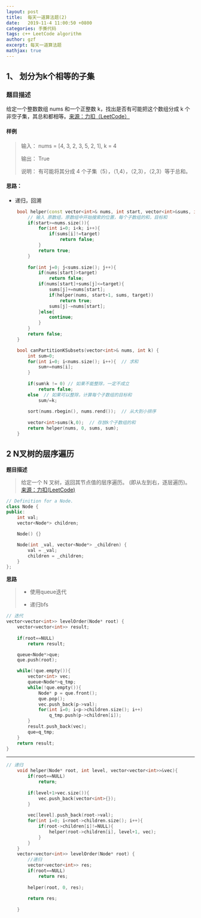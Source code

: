 ```yaml
---
layout: post
title:  每天一道算法题(2)
date:   2019-11-4 11:00:50 +0800
categories: 手撕代码
tags: c++ LeetCode algorithm
author: gzf
excerpt: 每天一道算法题
mathjax: true
---
```



## 1、 划分为k个相等的子集
### 题目描述 
给定一个整数数组  nums 和一个正整数 k，找出是否有可能把这个数组分成 k 个非空子集，其总和都相等。[来源：力扣（LeetCode）](https://leetcode-cn.com/problems/partition-to-k-equal-sum-subsets)
#### 样例
>输入： nums = [4, 3, 2, 3, 5, 2, 1], k = 4
>
> 输出： True
>
> 说明： 有可能将其分成 4 个子集（5），（1,4），（2,3），（2,3）等于总和。
>

#### 思路：
- 递归，回溯

```cpp
	bool helper(const vector<int>& nums, int start, vector<int>&sums, int target){
		// 输入 原数组，原数组中开始搜索的位置，每个子数组的和，目标和
        if(start>=nums.size()){
            for(int i=0; i<k; i++){
                if(sums[i]!=target)
                    return false;
            }   
            return true;
        }
        
        for(int j=0; j<sums.size(); j++){
            if(nums[start]>target)
                return false;
            if(nums[start]+sums[j]<=target){
                sums[j]+=nums[start];
                if(helper(nums, start+1, sums, target))
                    return true;
                sums[j]-=nums[start];
            }else{
                continue;
            }
        }
        return false;
    }

    bool canPartitionKSubsets(vector<int>& nums, int k) {
        int sum=0;
        for(int i=0; i<nums.size(); i++){  // 求和
            sum+=nums[i];
        }
        
        if(sum%k != 0) // 如果不能整除，一定不成立
            return false;
        else  // 如果可以整除，计算每个子数组的目标和
            sum/=k;
        
        sort(nums.rbegin(), nums.rend());  // 从大到小排序
        
        vector<int>sums(k,0);  // 存放k个子数组的和
        return helper(nums, 0, sums, sum);
    }
```

## 2 N叉树的层序遍历
**题目描述**
> 给定一个 N 叉树，返回其节点值的层序遍历。 (即从左到右，逐层遍历)。[来源：力扣(LeetCode)](https://leetcode-cn.com/problems/n-ary-tree-level-order-traversal/)

```cpp
// Definition for a Node.
class Node {
public:
    int val;
    vector<Node*> children;

    Node() {}

    Node(int _val, vector<Node*> _children) {
        val = _val;
        children = _children;
    }
};
```

**思路**
> - 使用queue迭代
>
> - 递归bfs

```cpp
// 迭代
vector<vector<int>> levelOrder(Node* root) {
    vector<vector<int>> result;
        
    if(root==NULL)
        return result;

    queue<Node*>que;
    que.push(root);

    while(!que.empty()){
        vector<int> vec;
        queue<Node*>q_tmp;
        while(!que.empty()){
            Node* p = que.front();
            que.pop();
            vec.push_back(p->val);
            for(int i=0; i<p->children.size(); i++)
                q_tmp.push(p->children[i]);
        }   
        result.push_back(vec);
        que=q_tmp;
    }
    return result;
}
```
----
```cpp
// 递归
    void helper(Node* root, int level, vector<vector<int>>&vec){
        if(root==NULL)
            return;
        
        if(level+1>vec.size()){
            vec.push_back(vector<int>{});   
        }
        
        vec[level].push_back(root->val);
        for(int i=0; i<root->children.size(); i++){
            if(root->children[i]!=NULL){
                helper(root->children[i], level+1, vec);
            }
        }
    }
    vector<vector<int>> levelOrder(Node* root) {
        //递归
        vector<vector<int>> res;
        if(root==NULL)
            return res;
        
        helper(root, 0, res);
        
        return res;
        
    }

```
